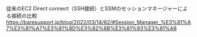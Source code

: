 従来のEC2 Direct connect（SSH接続）とSSMのセッションマネージャーによる接続の比較
https://baresupport.jp/blog/2022/03/14/82/#Session_Manager_%E3%81%A7%E3%81%A7%E3%81%8D%E3%82%8B%E3%81%93%E3%81%A8
